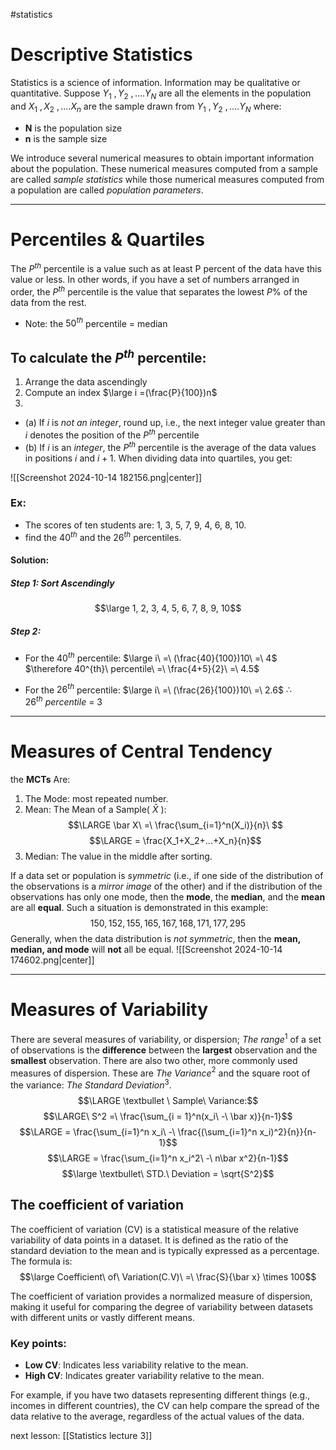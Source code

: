 #statistics 

# Descriptive Statistics
Statistics is a science of information. Information may be qualitative or quantitative. Suppose $Y_1\ , Y_2\ ,....Y_N$ are all the elements in the population and $X_1\ , X_2\ ,....X_n$ are the sample drawn from $Y_1\ , Y_2\ ,....Y_N$ where:
* __N__ is the population size
* __n__ is the sample size

We introduce several numerical measures to obtain important information about the population. These numerical measures computed from a sample are called _sample statistics_ while those numerical measures computed from a population are called _population parameters_.

---
# Percentiles & Quartiles
The $P^{th}$ percentile is a value such as at least P percent of the data have this value or less. In other words, if you have a set of numbers arranged in order, the $P^{th}$ percentile is the value that separates the lowest $P\%$ of the data from the rest.
* Note: the $50^{th}$ percentile = median
## To calculate the $P^{th}$ percentile:
1. Arrange the data ascendingly
2. Compute an index $\large i =(\frac{P}{100})n$
3. 
  * (a) If $i$ is _not an integer_, round up, i.e., the next integer value greater than $i$ denotes the position of the $P^{th}$ percentile	
  * (b) If $i$ is an _integer_, the $P^{th}$ percentile is the average of the data values in positions $i$ and $i+1$. When dividing data into quartiles, you get:

![[Screenshot 2024-10-14 182156.png|center]]
### Ex:
* The scores of ten students are: 1, 3, 5, 7, 9, 4, 6, 8, 10.
* find the $40^{th}$ and the $26^{th}$ percentiles.
#### Solution:
##### Step 1: Sort Ascendingly
$$\large 1, 2, 3, 4, 5, 6, 7, 8, 9, 10$$
##### Step 2:
* For the $40^{th}$ percentile: $\large i\ =\ (\frac{40}{100})10\ =\ 4$
$\therefore 40^{th}\ percentile\ =\ \frac{4+5}{2}\ =\ 4.5$

* For the $26^{th}$ percentile: $\large i\ =\ (\frac{26}{100})10\ =\ 2.6$
 $\therefore 26^{th}\ percentile\ =\ 3$

---
# Measures of Central Tendency
the __MCTs__ Are:
1. The Mode: most repeated number.
2. Mean: The Mean of a Sample( $\bar X$ ):
$$\LARGE \bar X\ =\ \frac{\sum_{i=1}^n(X_i)}{n}\ $$$$\LARGE = \frac{X_1+X_2+...+X_n}{n}$$ 
3. Median: The value in the middle after sorting.

If a data set or population is _symmetric_ (i.e., if one side of the distribution of the observations is a _mirror image_ of the other) and if the distribution of the observations has only one mode, then the __mode__, the __median__, and the __mean__ are all __equal__. Such a situation is demonstrated in this example:
$$150, 152, 155, 165, 167, 168, 171, 177, 295$$
Generally, when the data distribution is _not symmetric_, then the __mean, median, and mode__ will __not__ all be equal.
![[Screenshot 2024-10-14 174602.png|center]]

---
# Measures of Variability
There are several measures of variability, or dispersion; _The range_$^1$ of a set of observations is the __difference__ between the __largest__ observation and the __smallest__ observation. There are also two other, more commonly used measures of dispersion. These are _The Variance_$^2$ and the square root of the variance: _The Standard Deviation_$^3$. 
$$\LARGE \textbullet \ Sample\ Variance:$$$$\LARGE\ S^2 =\ \frac{\sum_{i = 1}^n(x_i\ -\ \bar x)}{n-1}$$$$\LARGE = \frac{\sum_{i=1}^n x_i\ -\ \frac{(\sum_{i=1}^n x_i)^2}{n}}{n-1}$$ $$\LARGE = \frac{\sum_{i=1}^n x_i^2\ -\ n\bar x^2}{n-1}$$
$$\large \textbullet\ STD.\ Deviation = \sqrt{S^2}$$
## The coefficient of variation
The coefficient of variation (CV) is a statistical measure of the relative variability of data points in a dataset. It is defined as the ratio of the standard deviation to the mean and is typically expressed as a percentage. The formula is:
$$\large  Coefficient\ of\ Variation(C.V)\ =\ \frac{S}{\bar x} \times 100$$

The coefficient of variation provides a normalized measure of dispersion, making it useful for comparing the degree of variability between datasets with different units or vastly different means.
### Key points:
- **Low CV**: Indicates less variability relative to the mean.
- **High CV**: Indicates greater variability relative to the mean.

For example, if you have two datasets representing different things (e.g., incomes in different countries), the CV can help compare the spread of the data relative to the average, regardless of the actual values of the data.

next lesson: [[Statistics lecture 3]]